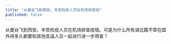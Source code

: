 ```yaml
---
title: "从曼谷飞到西安。辛苦检疫人员在机场排查疫"
published: false
---
```

从曼谷飞到西安。辛苦检疫人员在机场排查疫情。可是为什么所有湖北籍不管在国外待多久都要和其他高温人员一起进行进一步筛查？